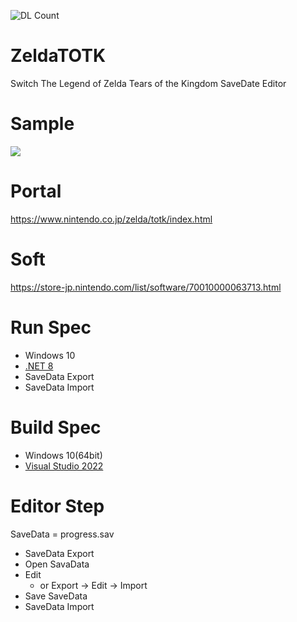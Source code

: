 ![DL Count](https://img.shields.io/github/downloads/turtle-insect/ZeldaTOTK/total.svg)

# ZeldaTOTK
Switch The Legend of Zelda Tears of the Kingdom SaveDate Editor

# Sample
<img src=https://github.com/turtle-insect/ZeldaTOTK/assets/30800900/6fca519d-0825-47e7-b685-0d798b69bb32/>

# Portal
https://www.nintendo.co.jp/zelda/totk/index.html

# Soft
https://store-jp.nintendo.com/list/software/70010000063713.html

# Run Spec
* Windows 10
* [.NET 8](https://dotnet.microsoft.com/ja-jp/download/dotnet/8.0)
* SaveData Export
* SaveData Import

# Build Spec
* Windows 10(64bit)
* [Visual Studio 2022](https://visualstudio.microsoft.com/ja/vs/)

# Editor Step
SaveData = progress.sav
* SaveData Export
* Open SavaData
* Edit
  * or Export -> Edit -> Import
* Save SaveData
* SaveData Import
